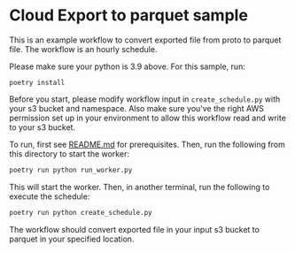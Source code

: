 # Cloud Export to parquet sample

This is an example workflow to convert exported file from proto to parquet file. The workflow is an hourly schedule. 

Please make sure your python is 3.9 above. For this sample, run:

    poetry install 

Before you start, please modify workflow input in `create_schedule.py` with your s3 bucket and namespace. Also make sure you've the right AWS permission set up in your environment to allow this workflow read and write to your s3 bucket. 

To run, first see [README.md](../README.md) for prerequisites. Then, run the following from this directory to start the worker:

```bash
poetry run python run_worker.py
```

This will start the worker. Then, in another terminal, run the following to execute the schedule:

```bash
poetry run python create_schedule.py
```

The workflow should convert exported file in your input s3 bucket to parquet in your specified location.
